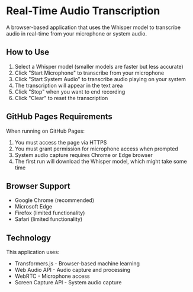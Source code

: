 # Real-Time Audio Transcription

A browser-based application that uses the Whisper model to transcribe audio in real-time from your microphone or system audio.

## How to Use

1. Select a Whisper model (smaller models are faster but less accurate)
2. Click "Start Microphone" to transcribe from your microphone
3. Click "Start System Audio" to transcribe audio playing on your system
4. The transcription will appear in the text area
5. Click "Stop" when you want to end recording
6. Click "Clear" to reset the transcription

## GitHub Pages Requirements

When running on GitHub Pages:

1. You must access the page via HTTPS
2. You must grant permission for microphone access when prompted
3. System audio capture requires Chrome or Edge browser
4. The first run will download the Whisper model, which might take some time

## Browser Support

- Google Chrome (recommended)
- Microsoft Edge
- Firefox (limited functionality)
- Safari (limited functionality)

## Technology

This application uses:
- Transformers.js - Browser-based machine learning
- Web Audio API - Audio capture and processing
- WebRTC - Microphone access
- Screen Capture API - System audio capture

